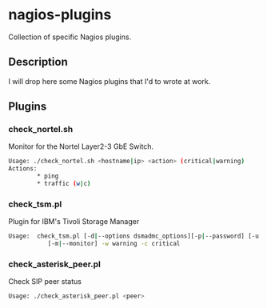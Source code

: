nagios-plugins
==============

Collection of specific Nagios plugins.

Description
-----------

I will drop here some Nagios plugins that I'd to wrote at work.

Plugins
-------

### check_nortel.sh
Monitor for the Nortel Layer2-3 GbE Switch.
```bash
Usage: ./check_nortel.sh <hostname|ip> <action> (critical|warning)
Actions:
        * ping
        * traffic (w|c)
```

### check_tsm.pl
Plugin for IBM's Tivoli Storage Manager
```bash
Usage:  check_tsm.pl [-d|--options dsmadmc_options][-p|--password] [-u|--username] [-s|--servername]
           [-m|--monitor] -w warning -c critical
```

### check_asterisk_peer.pl
Check SIP peer status
```bash
Usage: ./check_asterisk_peer.pl <peer>
```
